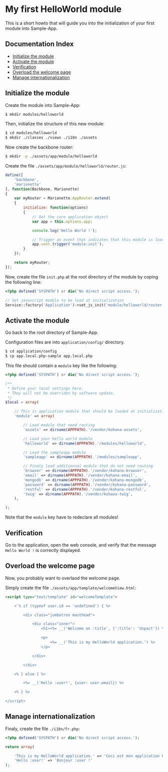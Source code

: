 # My first HelloWorld module

This is a short howto that will guide you into the initialization
of your first module into Sample-App.


## Documentation Index

* [Initialize the module](#initialize-the-module)
* [Activate the module](#activate-the-module)
* [Verification](#verification)
* [Overload the welcome page](#overload-the-welcome-page)
* [Manage internationalization](#manage-internationalization)


## Initialize the module

Create the module into Sample-App:

```bash
$ mkdir modules/helloworld
```

Then, initialize the structure of this new module:

```bash
$ cd modules/helloworld
$ mkdir ./classes ./views ./i18n ./assets
```

Now create the backbone router:

```bash
$ mkdir -p ./assets/app/module/helloworld
```

Create the file `./assets/app/module/helloworld/router.js`:

```js
define([
    'backbone',
    'marionette'
], function(Backbone, Marionette)
{
    var myRouter = Marionette.AppRouter.extend(
    {
        initialize: function(options)
        {
            // Get the core application object
            var app = this.options.app;

            console.log('Hello World !');

            // Trigger an event that indicates that this module is loaded
            app.vent.trigger('module:init');
        }
    });

    return myRouter;
});
```

Now, create the file `init.php` at the root directory of the module by coping
the following line:

```php
<?php defined('SYSPATH') or die('No direct script access.');

// Set javascript module to be load at initialization
Service::factory('Application')->set_js_init('module/helloworld/router');
```


## Activate the module

Go back to the root directory of Sample-App.

Configuration files are into `application/config/` directory.

```bash
$ cd application/config
$ cp app.local.php-sample app.local.php
```

This file should contain a `module` key like the following:

```php
<?php defined('SYSPATH') or die('No direct script access.');

/**
 * Define your local settings here.
 * They will not be overriden by software update.
 */
$local = array(

    // This is application module that should be loaded at initialization
    'module' => array(

        // Load module that need routing
        'assets' => dirname(APPPATH).'/vendor/kohana-assets',

        // Load your hello world module
        'helloworld' => dirname(APPPATH).'/modules/helloworld',

        // Load the sampleapp module
        'sampleapp' => dirname(APPPATH).'/modules/sampleapp',

        // Finaly load additionnal module that do not need routing
        'browser' => dirname(APPPATH).'/vendor/kohana-browser',
        'email' => dirname(APPPATH).'/vendor/kohana-email',
        'mongodb' => dirname(APPPATH).'/vendor/kohana-mongodb',
        'password' => dirname(APPPATH).'/vendor/kohana-password',
        'restful' => dirname(APPPATH).'/vendor/kohana-restful',
        'twig' => dirname(APPPATH).'/vendor/kohana-twig',
    ),

);
```

Note that the `module` key have to redeclare all modules!


## Verification

Go to the application, open the web console, and verify that the message
`Hello World !` is correctly displayed.


## Overload the welcome page

Now, you probably want to overlaod the welcome page.

Simply create the file `./assets/app/template/welcomeView.html`:

```html
<script type="text/template" id="welcomeTemplate">

    <`% if (typeof user.id == 'undefined') { %>

        <div class="jumbotron masthead">

            <div class="inner">
                <h1><%= __('Welcome on :title', {':title': 'Unpact'}) %></h1>

                <p>
                    <%= __('This is my HelloWorld application.') %>
                </p>

            </div>

        </div>

    <% } else { %>

        <%= __('Hello :user!', {user: user.email}) %>

    <% } %>

</script>
```


## Manage internationalization

Finaly, create the file `./i18n/fr.php`:

```php
<?php defined('SYSPATH') or die('No direct script access.');

return array(

    'This is my HelloWorld application.' => 'Ceci est mon application HelloWorld.',
    'Hello :user!' => 'Bonjour :user !'
);
```

